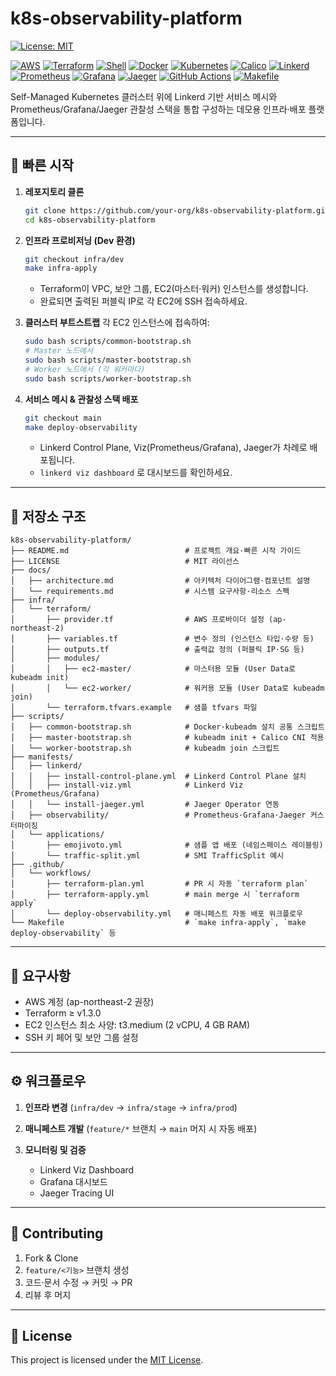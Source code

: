 # k8s-observability-platform

[![License: MIT](https://img.shields.io/badge/License-MIT-yellow.svg)](LICENSE)

[![AWS](https://img.shields.io/badge/AWS-232F3E?style=flat&logo=amazonaws&logoColor=white)](https://aws.amazon.com/)
[![Terraform](https://img.shields.io/badge/Terraform-623CE4?style=flat&logo=terraform&logoColor=white)](https://www.terraform.io/)
[![Shell](https://img.shields.io/badge/Shell-121011?style=flat&logo=gnu-bash&logoColor=white)](https://www.gnu.org/software/bash/)
[![Docker](https://img.shields.io/badge/Docker-2496ED?style=flat&logo=docker&logoColor=white)](https://www.docker.com/)
[![Kubernetes](https://img.shields.io/badge/Kubernetes-326CE5?style=flat&logo=kubernetes&logoColor=white)](https://kubernetes.io/)
[![Calico](https://img.shields.io/badge/Calico-FCB92B?style=flat&logo=projectcalico&logoColor=black)](https://www.projectcalico.org/)
[![Linkerd](https://img.shields.io/badge/Linkerd-24A3E0?style=flat&logo=linkerd&logoColor=white)](https://linkerd.io/)
[![Prometheus](https://img.shields.io/badge/Prometheus-E6522C?style=flat&logo=prometheus&logoColor=white)](https://prometheus.io/)
[![Grafana](https://img.shields.io/badge/Grafana-F46800?style=flat&logo=grafana&logoColor=white)](https://grafana.com/)
[![Jaeger](https://img.shields.io/badge/Jaeger-000000?style=flat&logo=jaeger-tracing&logoColor=white)](https://www.jaegertracing.io/)
[![GitHub Actions](https://img.shields.io/badge/GitHub_Actions-2088FF?style=flat&logo=github-actions&logoColor=white)](https://github.com/features/actions)
[![Makefile](https://img.shields.io/badge/Makefile-000000?style=flat&logo=make&logoColor=white)](https://www.gnu.org/software/make/)

Self-Managed Kubernetes 클러스터 위에 Linkerd 기반 서비스 메시와  
Prometheus/Grafana/Jaeger 관찰성 스택을 통합 구성하는 데모용 인프라·배포 플랫폼입니다.

---

## 🚀 빠른 시작

1. **레포지토리 클론**  
   ```bash
   git clone https://github.com/your-org/k8s-observability-platform.git
   cd k8s-observability-platform
    ```


2. **인프라 프로비저닝 (Dev 환경)**

   ```bash
   git checkout infra/dev
   make infra-apply
   ```

   * Terraform이 VPC, 보안 그룹, EC2(마스터·워커) 인스턴스를 생성합니다.
   * 완료되면 출력된 퍼블릭 IP로 각 EC2에 SSH 접속하세요.

3. **클러스터 부트스트랩**
   각 EC2 인스턴스에 접속하여:

   ```bash
   sudo bash scripts/common-bootstrap.sh
   # Master 노드에서
   sudo bash scripts/master-bootstrap.sh
   # Worker 노드에서 (각 워커마다)
   sudo bash scripts/worker-bootstrap.sh
   ```

4. **서비스 메시 & 관찰성 스택 배포**

   ```bash
   git checkout main
   make deploy-observability
   ```

   * Linkerd Control Plane, Viz(Prometheus/Grafana), Jaeger가 차례로 배포됩니다.
   * `linkerd viz dashboard` 로 대시보드를 확인하세요.

---

## 📁 저장소 구조

```text
k8s-observability-platform/
├── README.md                          # 프로젝트 개요·빠른 시작 가이드
├── LICENSE                            # MIT 라이선스
├── docs/
│   ├── architecture.md                # 아키텍처 다이어그램·컴포넌트 설명
│   └── requirements.md                # 시스템 요구사항·리소스 스펙
├── infra/
│   └── terraform/
│       ├── provider.tf                # AWS 프로바이더 설정 (ap-northeast-2)
│       ├── variables.tf               # 변수 정의 (인스턴스 타입·수량 등)
│       ├── outputs.tf                 # 출력값 정의 (퍼블릭 IP·SG 등)
│       ├── modules/
│       │   ├── ec2-master/            # 마스터용 모듈 (User Data로 kubeadm init)
│       │   └── ec2-worker/            # 워커용 모듈 (User Data로 kubeadm join)
│       └── terraform.tfvars.example   # 샘플 tfvars 파일
├── scripts/
│   ├── common-bootstrap.sh            # Docker·kubeadm 설치 공통 스크립트
│   ├── master-bootstrap.sh            # kubeadm init + Calico CNI 적용
│   └── worker-bootstrap.sh            # kubeadm join 스크립트
├── manifests/
│   ├── linkerd/
│   │   ├── install-control-plane.yml  # Linkerd Control Plane 설치
│   │   ├── install-viz.yml            # Linkerd Viz (Prometheus/Grafana)
│   │   └── install-jaeger.yml         # Jaeger Operator 연동
│   ├── observability/                 # Prometheus·Grafana·Jaeger 커스터마이징
│   └── applications/
│       ├── emojivoto.yml              # 샘플 앱 배포 (네임스페이스 레이블링)
│       └── traffic-split.yml          # SMI TrafficSplit 예시
├── .github/
│   └── workflows/
│       ├── terraform-plan.yml         # PR 시 자동 `terraform plan`
│       ├── terraform-apply.yml        # main merge 시 `terraform apply`
│       └── deploy-observability.yml   # 매니페스트 자동 배포 워크플로우
└── Makefile                           # `make infra-apply`, `make deploy-observability` 등
```

---

## 🔧 요구사항

* AWS 계정 (ap-northeast-2 권장)
* Terraform ≥ v1.3.0
* EC2 인스턴스 최소 사양: t3.medium (2 vCPU, 4 GB RAM)
* SSH 키 페어 및 보안 그룹 설정

---

## ⚙️ 워크플로우

1. **인프라 변경** (`infra/dev` → `infra/stage` → `infra/prod`)
2. **매니페스트 개발** (`feature/*` 브랜치 → `main` 머지 시 자동 배포)
3. **모니터링 및 검증**

   * Linkerd Viz Dashboard
   * Grafana 대시보드
   * Jaeger Tracing UI

---

## 🤝 Contributing

1. Fork & Clone
2. `feature/<기능>` 브랜치 생성
3. 코드·문서 수정 → 커밋 → PR
4. 리뷰 후 머지

---

## 📄 License

This project is licensed under the [MIT License](LICENSE).

